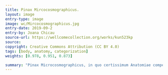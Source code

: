 ```yaml
---
title: Pinax Mircocosmographicus.
layout: image
entry-type: image
image: wc/Mircocosmographicus.jpg
entry-date: 2019-09-2
entry-by: Joana Chicau
source-url: https://wellcomecollection.org/works/kun523kp
source:
copyright: Creative Commons Attribution (CC BY 4.0) 
tags: [body, anatomy, categorization]
weights: [0.978, 0.951, 0.873]

summary: "Pinax Microcosmographicus, in quo certissimum Anatomiae compendium variis aere incisis visionibus proponitur. by REMMELIN, JOHANN (JOHANNES REMMELINUS - J. RÜMELIN 1583-1632)"
---
```

